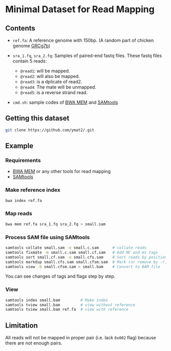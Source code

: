 # Minimal Dataset for Read Mapping


## Contents

- `ref.fa`: A reference genome with 150bp.
  (A random part of chicken genome [GRCg7b](https://www.ncbi.nlm.nih.gov/datasets/genome/GCF_016699485.2/))

- `sra_1.fq`, `sra_2.fq`: Samples of paired-end fastq files. These fastq files contain 5 reads:
  - `@read1`: will be mapped.
  - `@read2`: will also be mapped.
  - `@read3`: is a dplicate of read2.
  - `@read4`: The mate will be unmapped.
  - `@read5`: is a reverse strand read.

- `cmd.sh`: sample codes of [BWA MEM](https://bio-bwa.sourceforge.net/) and [SAMtools](https://www.htslib.org/)


## Getting this dataset

```sh
git clone https://github.com/ymat2/.git
```


## Example

### Requirements

- [BWA MEM](https://bio-bwa.sourceforge.net/) or any other tools for read mapping
- [SAMtools](https://www.htslib.org/)

### Make reference index

```sh
bwa index ref.fa
```

### Map reads

```sh
bwa mem ref.fa sra_1.fq sra_2.fq > small.sam
```

### Process SAM file using SAMtools

```sh
samtools collate small.sam -o small.c.sam      # collate reads
samtools fixmate -m small.c.sam small.cf.sam   # Add MC and ms tags
samtools sort small.cf.sam -o small.cfs.sam    # Sort reads by position
samtools markdup small.cfs.sam small.cfsm.sam  # Mark (or remove by -r) duplicates
samtools view -b small.cfsm.sam > small.bam    # Convert to BAM file
```

You can see changes of tags and flags step by step.

### View

```sh
samtools index small.bam         # Make index
samtools tview small.bam         # view without reference
samtools tview small.bam ref.fa  # view with reference
```


## Limitation

All reads will not be mapped in proper pair (i.e. lack `0x002` flag) because there are not enough pairs.
